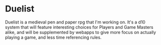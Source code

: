 # Duelist

Duelist is a medieval pen and paper rpg that I'm working on.  It's a d10 system that will feature interesting choices for Players 
and Game Masters alike, and will be supplemented by webapps to give more focus on actually playing a game, and less time 
referencing rules.
